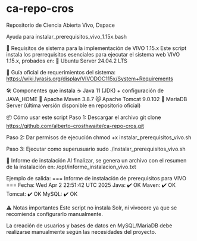 # ca-repo-cros
Repositorio de Ciencia Abierta Vivo, Dspace

Ayuda para instalar_prerequisitos_vivo_1.15x.bash

🧩 Requisitos de sistema para la implementación de VIVO 1.15.x
Este script instala los prerrequisitos esenciales para ejecutar el sistema web VIVO 1.15.x, probados en: 🐧 Ubuntu Server 24.04.2 LTS

📄 Guía oficial de requerimientos del sistema: https://wiki.lyrasis.org/display/VIVODOC115x/System+Requirements

🛠️ Componentes que instala
☕ Java 11 (JDK) + configuración de JAVA_HOME
🔧 Apache Maven 3.8.7
🐱 Apache Tomcat 9.0.102
🐬 MariaDB Server (última versión disponible en repositorio oficial)

📦 Cómo usar este script
Paso 1: Descargar el archivo 
git clone https://github.com/alberto-crosthwaite/ca-repo-cros.git

Paso 2: Dar permisos de ejecución 
chmod +x instalar_prerequisitos_vivo.sh

Paso 3: Ejecutar como superusuario 
sudo ./instalar_prerequisitos_vivo.sh

📄 Informe de instalación
Al finalizar, se genera un archivo con el resumen de la instalación en: /opt/informe_instalacion_vivo.txt

Ejemplo de salida:
=== Informe de instalación de prerequisitos para VIVO ===
Fecha: Wed Apr  2 22:51:42 UTC 2025
Java:   ✔️ OK
Maven:  ✔️ OK
Tomcat: ✔️ OK
MySQL:  ✔️ OK


⚠️ Notas importantes
Este script no instala Solr, ni vivocore ya que se recomienda configurarlo manualmente.

La creación de usuarios y bases de datos en MySQL/MariaDB debe realizarse manualmente según las necesidades del proyecto.



